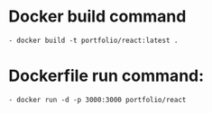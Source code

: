 # Docker build command
	- docker build -t portfolio/react:latest .

# Dockerfile run command:
	- docker run -d -p 3000:3000 portfolio/react 
